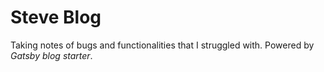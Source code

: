 # Steve Blog

Taking notes of bugs and functionalities that I struggled with. Powered by *Gatsby blog starter*.